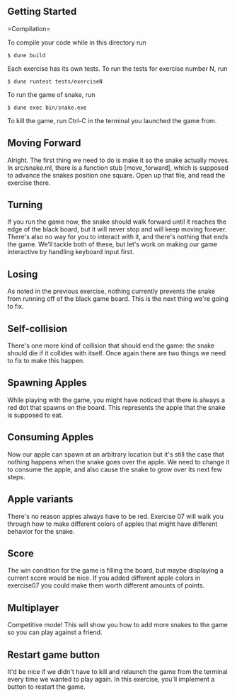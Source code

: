 
Getting Started
----------------------------
=Compilation=

To compile your code while in this directory run

` $ dune build `

Each exercise has its own tests. To run the tests for exercise number N, run

` $ dune runtest tests/exerciseN `

To run the game of snake, run

` $ dune exec bin/snake.exe `

To kill the game, run Ctrl-C in the terminal you launched the game from.


Moving Forward
---------------------------
Alright. The first thing we need to do is make it so the snake
actually moves. In src/snake.ml, there is a function stub
[move_forward], which is supposed to advance the snakes position one
square. Open up that file, and read the exercise there.

Turning
--------------------
If you run the game now, the snake should walk forward until it
reaches the edge of the black board, but it will never stop and will
keep moving forever. There's also no way for you to interact with
it, and there's nothing that ends the game. We'll tackle both of
these, but let's work on making our game interactive by handling
keyboard input first.

Losing
-------------------
As noted in the previous exercise, nothing currently prevents the
snake from running off of the black game board. This is the next thing
we're going to fix.

Self-collision
---------------------------
There's one more kind of collision that should end the game: the snake
should die if it collides with itself. Once again there are two things
we need to fix to make this happen.

Spawning Apples
----------------------------
While playing with the game, you might have noticed that there is
always a red dot that spawns on the board. This represents the apple
that the snake is supposed to eat.

Consuming Apples
-----------------------------
Now our apple can spawn at an arbitrary location but it's still the
case that nothing happens when the snake goes over the apple.  We need
to change it to consume the apple, and also cause the snake to grow
over its next few steps.

Apple variants
---------------------------
There's no reason apples always have to be red. Exercise 07 will walk
you through how to make different colors of apples that might have
different behavior for the snake.

Score
------------------
The win condition for the game is filling the board, but maybe
displaying a current score would be nice. If you added different apple
colors in exercise07 you could make them worth different amounts of
points.

Multiplayer
------------------------
Competitive mode! This will show you how to add more snakes to the
game so you can play against a friend.

Restart game button
--------------------------------
It'd be nice if we didn't have to kill and relaunch the game from the
terminal every time we wanted to play again. In this exercise, you'll
implement a button to restart the game.


